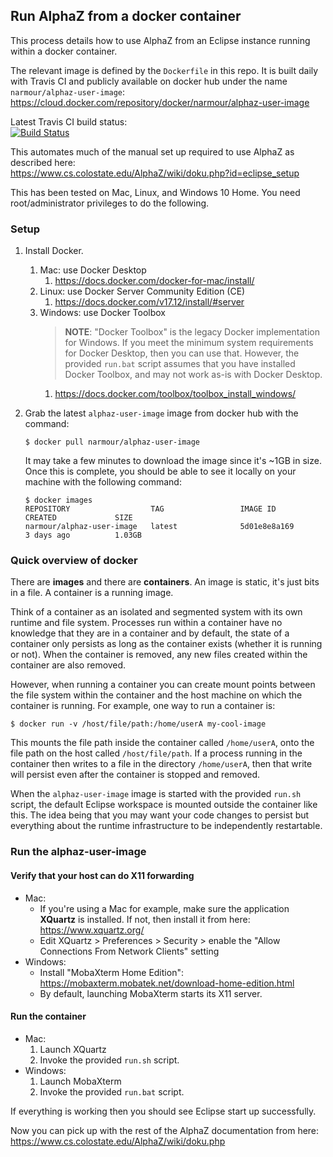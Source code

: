 ## Run AlphaZ from a docker container

This process details how to use AlphaZ from an Eclipse instance running within a docker container.  

The relevant image is defined by the `Dockerfile` in this repo.  It is built daily with Travis CI and publicly available on docker hub under the name `narmour/alphaz-user-image`:  
https://cloud.docker.com/repository/docker/narmour/alphaz-user-image

Latest Travis CI build status:  
[![Build Status](https://travis-ci.org/lnarmour/alphaz-user-image.svg?branch=master)](https://travis-ci.org/lnarmour/alphaz-user-image)

This automates much of the manual set up required to use AlphaZ as described here:  
https://www.cs.colostate.edu/AlphaZ/wiki/doku.php?id=eclipse_setup

This has been tested on Mac, Linux, and Windows 10 Home. You need root/administrator privileges to do the following.

### Setup

1. Install Docker.
    1. Mac: use Docker Desktop
        1. https://docs.docker.com/docker-for-mac/install/
    1. Linux: use Docker Server Community Edition (CE)
        1. https://docs.docker.com/v17.12/install/#server
    1. Windows: use Docker Toolbox
        > **NOTE**: "Docker Toolbox" is the legacy Docker implementation for Windows. If you meet the minimum system requirements for Docker Desktop, then you can use that.  However, the provided `run.bat` script assumes that you have installed Docker Toolbox, and may not work as-is with Docker Desktop.  
        1. https://docs.docker.com/toolbox/toolbox_install_windows/
3. Grab the latest `alphaz-user-image` image from docker hub with the command:
   ``` 
   $ docker pull narmour/alphaz-user-image
   ```
   
   It may take a few minutes to download the image since it's ~1GB in size.  Once this is complete, you should be able to see it locally on your machine with the following command:
   ``` 
   $ docker images
   REPOSITORY                  TAG                 IMAGE ID            CREATED             SIZE
   narmour/alphaz-user-image   latest              5d01e8e8a169        3 days ago          1.03GB
   ``` 

### Quick overview of docker

There are **images** and there are **containers**. An image is static, it's just bits in a file. A container is a running image.

Think of a container as an isolated and segmented system with its own runtime and file system.  Processes run within a container have no knowledge that they are in a container and by default, the state of a container only persists as long as the container exists (whether it is running or not).  When the container is removed, any new files created within the container are also removed.

However, when running a container you can create mount points between the file system within the container and the host machine on which the container is running. For example, one way to run a container is:
```
$ docker run -v /host/file/path:/home/userA my-cool-image
```  

This mounts the file path inside the container called `/home/userA`, onto the file path on the host called `/host/file/path`.  If a process running in the container then writes to a file in the directory `/home/userA`, then that write will persist even after the container is stopped and removed.

When the `alphaz-user-image` image is started with the provided `run.sh` script, the default Eclipse workspace is mounted outside the container like this. The idea being that you may want your code changes to persist but everything about the runtime infrastructure to be independently restartable.


### Run the alphaz-user-image

#### Verify that your host can do X11 forwarding

* Mac: 
  * If you're using a Mac for example, make sure the application **XQuartz** is installed.  If not, then install it from here: https://www.xquartz.org/
  * Edit XQuartz > Preferences > Security > enable the "Allow Connections From Network Clients" setting 
* Windows:
  * Install "MobaXterm Home Edition": https://mobaxterm.mobatek.net/download-home-edition.html
  * By default, launching MobaXterm starts its X11 server. 


#### Run the container

* Mac:
    1. Launch XQuartz
    1. Invoke the provided `run.sh` script.
* Windows:
    1. Launch MobaXterm
    1. Invoke the provided `run.bat` script.
    
If everything is working then you should see Eclipse start up successfully.

Now you can pick up with the rest of the AlphaZ documentation from here:  
https://www.cs.colostate.edu/AlphaZ/wiki/doku.php 
